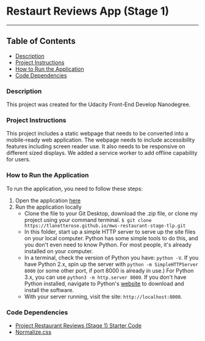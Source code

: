 # Restaurt Reviews App (Stage 1)
---

## Table of Contents
* [Description](#description)
* [Project Instructions](#project-instructions)
* [How to Run the Application](how-to-run-the-application)
* [Code Dependencies](code-dependencies)

### Description
This project was created for the Udacity Front-End Develop Nanodegree. 

### Project Instructions
This project includes a static webpage that needs to be converted into a mobile-ready web application. The webpage needs to include accessibility features including screen reader use. It also needs to be responsive on different sized displays. We added a service worker to add offline capability for users. 

### How to Run the Application
To run the application, you need to follow these steps:
1. Open the application [here](https://tlanetterose.github.io/mws-restaurant-stage-tlp/)
2. Run the application locally
	* Clone the file to your Git Desktop, download the .zip file, or clone my project using your command terminal. 
	`$ git clone https://tlanetterose.github.io/mws-restaurant-stage-tlp.git`
	* In this folder, start up a simple HTTP server to serve up the site files on your local computer. Python has some simple tools to do this, and you don't even need to know Python. For most people, it's already installed on your computer.
	* In a terminal, check the version of Python you have: `python -V`. If you have Python 2.x, spin up the server with `python -m SimpleHTTPServer 8000` (or some other port, if port 8000 is already in use.) For Python 3.x, you can use `python3 -m http.server 8000`. If you don't have Python installed, navigate to Python's [website](https://www.python.org/) to download and install the software.
	* With your server running, visit the site: `http://localhost:8000`.

### Code Dependencies
* [Project Restaurant Reviews (Stage 1) Starter Code](https://github.com/udacity/mws-restaurant-stage-1/) 
* [Normalize.css](https://necolas.github.io/normalize.css/)





